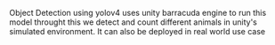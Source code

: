 Object Detection using yolov4 uses unity barracuda engine to run this model throught this we detect and count different animals in unity's simulated environment. It can also be deployed in real world use case
